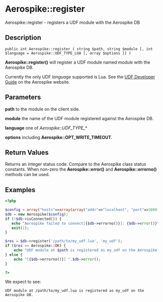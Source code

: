 
# Aerospike::register

Aerospike::register - registers a UDF module with the Aerospike DB

## Description

```
public int Aerospike::register ( string $path, string $module [, int $language = Aerospike::UDF_TYPE_LUA [, array $options ]] )
```

**Aerospike::register()** will register a UDF module named *module* with the
Aerospike DB.

Currently the only UDF *language* supported is Lua.  See the
[UDF Developer Guide](http://www.aerospike.com/docs/udf/udf_guide.html) on the Aerospike website.

## Parameters

**path** to the module on the client side.

**module** the name of the UDF module registered against the Aerospike DB.

**language** one of *Aerospike::UDF_TYPE_\**

**options** including **Aerospike::OPT_WRITE_TIMEOUT**.

## Return Values

Returns an integer status code.  Compare to the Aerospike class status
constants.  When non-zero the **Aerospike::error()** and
**Aerospike::errorno()** methods can be used.

## Examples

```php
<?php

$config = array("hosts"=>array(array("addr"=>"localhost", "port"=>3000)));
$db = new Aerospike($config);
if (!$db->isConnected()) {
   echo "Aerospike failed to connect[{$db->errorno()}]: {$db->error()}\n";
   exit(1);
}

$res = $db->register('/path/to/my_udf.lua', 'my_udf');
if ($res == Aerospike::OK) {
    echo "UDF module at $path is registered as my_udf on the Aerospike DB.\n";
} else {
    echo "[{$db->errorno()}] ".$db->error();
}

?>
```

We expect to see:

```
UDF module at /path/to/my_udf.lua is registered as my_udf on the Aerospike DB.
```


